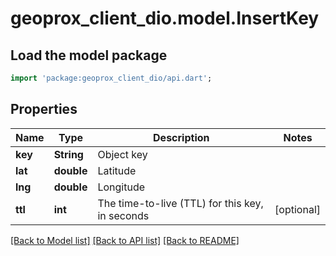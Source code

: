 # geoprox_client_dio.model.InsertKey

## Load the model package
```dart
import 'package:geoprox_client_dio/api.dart';
```

## Properties
Name | Type | Description | Notes
------------ | ------------- | ------------- | -------------
**key** | **String** | Object key | 
**lat** | **double** | Latitude | 
**lng** | **double** | Longitude | 
**ttl** | **int** | The time-to-live (TTL) for this key, in seconds | [optional] 

[[Back to Model list]](../README.md#documentation-for-models) [[Back to API list]](../README.md#documentation-for-api-endpoints) [[Back to README]](../README.md)


